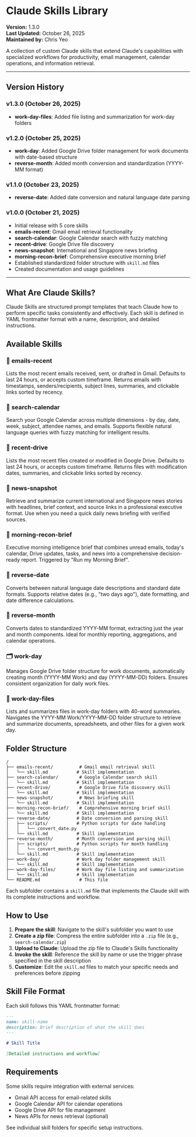 # Claude Skills Library

**Version:** 1.3.0  
**Last Updated:** October 26, 2025  
**Maintained by:** Chris Yeo

A collection of custom Claude skills that extend Claude's capabilities with specialized workflows for productivity, email management, calendar operations, and information retrieval.

---

## Version History

### v1.3.0 (October 26, 2025)
- **work-day-files**: Added file listing and summarization for work-day folders

### v1.2.0 (October 25, 2025)
- **work-day**: Added Google Drive folder management for work documents with date-based structure
- **reverse-month**: Added month conversion and standardization (YYYY-MM format)

### v1.1.0 (October 23, 2025)
- **reverse-date**: Added date conversion and natural language date parsing

### v1.0.0 (October 21, 2025)
- Initial release with 5 core skills
- **emails-recent**: Gmail email retrieval functionality
- **search-calendar**: Google Calendar search with fuzzy matching
- **recent-drive**: Google Drive file discovery
- **news-snapshot**: International and Singapore news briefing
- **morning-recon-brief**: Comprehensive executive morning brief
- Established standardized folder structure with `skill.md` files
- Created documentation and usage guidelines

---

## What Are Claude Skills?

Claude Skills are structured prompt templates that teach Claude how to perform specific tasks consistently and effectively. Each skill is defined in YAML frontmatter format with a name, description, and detailed instructions.

## Available Skills

### 📧 **emails-recent**
Lists the most recent emails received, sent, or drafted in Gmail. Defaults to last 24 hours, or accepts custom timeframe. Returns emails with timestamps, senders/recipients, subject lines, summaries, and clickable links sorted by recency.

### 📅 **search-calendar**
Search your Google Calendar across multiple dimensions - by day, date, week, subject, attendee names, and emails. Supports flexible natural language queries with fuzzy matching for intelligent results.

### 📂 **recent-drive**
Lists the most recent files created or modified in Google Drive. Defaults to last 24 hours, or accepts custom timeframe. Returns files with modification dates, summaries, and clickable links sorted by recency.

### 📰 **news-snapshot**
Retrieve and summarize current international and Singapore news stories with headlines, brief context, and source links in a professional executive format. Use when you need a quick daily news briefing with verified sources.

### 🌅 **morning-recon-brief**
Executive morning intelligence brief that combines unread emails, today's calendar, Drive updates, tasks, and news into a comprehensive decision-ready report. Triggered by "Run my Morning Brief".

### 📆 **reverse-date**
Converts between natural language date descriptions and standard date formats. Supports relative dates (e.g., "two days ago"), date formatting, and date difference calculations.

### 📅 **reverse-month**
Converts dates to standardized YYYY-MM format, extracting just the year and month components. Ideal for monthly reporting, aggregations, and calendar operations.

### 🗂️ **work-day**
Manages Google Drive folder structure for work documents, automatically creating month (YYYY-MM Work) and day (YYYY-MM-DD) folders. Ensures consistent organization for daily work files.

### 📄 **work-day-files**
Lists and summarizes files in work-day folders with 40-word summaries. Navigates the YYYY-MM Work/YYYY-MM-DD folder structure to retrieve and summarize documents, spreadsheets, and other files for a given work day.

## Folder Structure

```
/
├── emails-recent/          # Gmail email retrieval skill
│   └── skill.md           # Skill implementation
├── search-calendar/        # Google Calendar search skill
│   └── skill.md           # Skill implementation
├── recent-drive/           # Google Drive file discovery skill
│   └── skill.md           # Skill implementation
├── news-snapshot/          # News briefing skill
│   └── skill.md           # Skill implementation
├── morning-recon-brief/    # Comprehensive morning brief skill
│   └── skill.md           # Skill implementation
├── reverse-date/          # Date conversion and parsing skill
│   ├── scripts/           # Python scripts for date handling
│   │   └── convert_date.py
│   └── skill.md           # Skill implementation
├── reverse-month/         # Month conversion and parsing skill
│   ├── scripts/           # Python scripts for month handling
│   │   └── convert_month.py
│   └── skill.md           # Skill implementation
├── work-day/              # Work day folder management skill
│   └── skill.md           # Skill implementation
├── work-day-files/        # Work day file listing and summarization
│   └── skill.md           # Skill implementation
└── README.md               # This file
```

Each subfolder contains a `skill.md` file that implements the Claude skill with its complete instructions and workflow.

## How to Use

1. **Prepare the skill**: Navigate to the skill's subfolder you want to use
2. **Create a zip file**: Compress the entire subfolder into a `.zip` file (e.g., `search-calendar.zip`)
3. **Upload to Claude**: Upload the zip file to Claude's Skills functionality
4. **Invoke the skill**: Reference the skill by name or use the trigger phrase specified in the skill description
5. **Customize**: Edit the `skill.md` files to match your specific needs and preferences before zipping

## Skill File Format

Each skill follows this YAML frontmatter format:

```markdown
---
name: skill-name
description: Brief description of what the skill does
---

# Skill Title

[Detailed instructions and workflow]
```

## Requirements

Some skills require integration with external services:
- Gmail API access for email-related skills
- Google Calendar API for calendar operations
- Google Drive API for file management
- News APIs for news retrieval (optional)

See individual skill folders for specific setup instructions.
